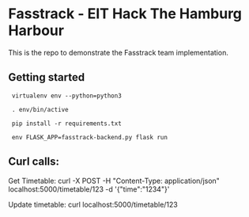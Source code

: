 # Fasstrack - EIT Hack The Hamburg Harbour

This is the repo to demonstrate the Fasstrack team implementation.

## Getting started

```
 virtualenv env --python=python3
``` 

```
 . env/bin/active 
``` 

```
 pip install -r requirements.txt
``` 
``` 
 env FLASK_APP=fasstrack-backend.py flask run
``` 

## Curl calls:

Get Timetable:
curl -X POST -H "Content-Type: application/json" localhost:5000/timetable/123 -d '{"time":"1234"}'

Update timetable:
curl localhost:5000/timetable/123
